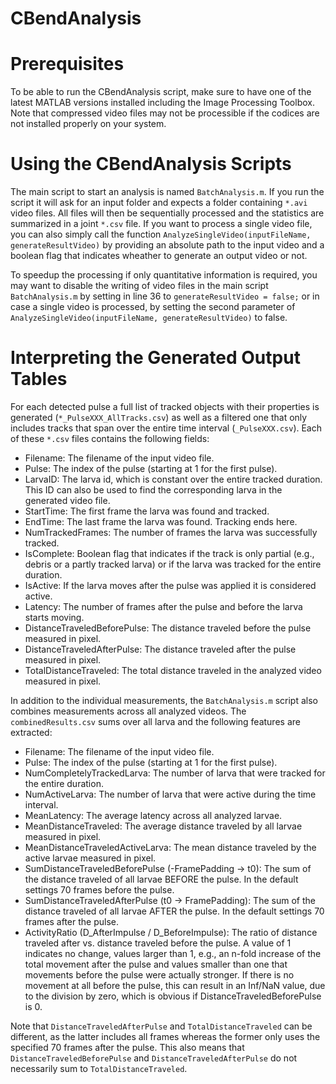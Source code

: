 # CBendAnalysis

# Prerequisites
To be able to run the CBendAnalysis script, make sure to have one of the latest MATLAB versions installed including the Image Processing Toolbox. Note that compressed video files may not be processible if the codices are not installed properly on your system.

# Using the CBendAnalysis Scripts
The main script to start an analysis is named `BatchAnalysis.m`. If you run the script it will ask for an input folder and expects a folder containing `*.avi` video files. All files will then be sequentially processed and the statistics are summarized in a joint `*.csv` file. If you want to process a single video file, you can also simply call the function `AnalyzeSingleVideo(inputFileName, generateResultVideo)` by providing an absolute path to the input video and a boolean flag that indicates wheather to generate an output video or not.

To speedup the processing if only quantitative information is required, you may want to disable the writing of video files in the main script `BatchAnalysis.m` by setting in line 36 to `generateResultVideo = false;` or in case a single video is processed, by setting the second parameter of `AnalyzeSingleVideo(inputFileName, generateResultVideo)` to false.

# Interpreting the Generated Output Tables

For each detected pulse a full list of tracked objects with their properties is generated (`*_PulseXXX_AllTracks.csv`) as well as a filtered one that only includes tracks that span over the entire time interval (`_PulseXXX.csv`). Each of these `*.csv` files contains the following fields:
- Filename: The filename of the input video file.
- Pulse: The index of the pulse (starting at 1 for the first pulse).
- LarvaID: The larva id, which is constant over the entire tracked duration. This ID can also be used to find the corresponding larva in the generated video file.	
- StartTime: The first frame the larva was found and tracked.
- EndTime: The last frame the larva was found. Tracking ends here.	
- NumTrackedFrames: The number of frames the larva was successfully tracked.
- IsComplete: Boolean flag that indicates if the track is only partial (e.g., debris or a partly tracked larva) or if the larva was tracked for the entire duration.
- IsActive: If the larva moves after the pulse was applied it is considered active.
- Latency: The number of frames after the pulse and before the larva starts moving.
- DistanceTraveledBeforePulse: The distance traveled before the pulse measured in pixel.
- DistanceTraveledAfterPulse: The distance traveled after the pulse measured in pixel.
- TotalDistanceTraveled: The total distance traveled in the analyzed video measured in pixel.

In addition to the individual measurements, the `BatchAnalysis.m` script also combines measurements across all analyzed videos. The `combinedResults.csv` sums over all larva and the following features are extracted:
- Filename: The filename of the input video file.
- Pulse: The index of the pulse (starting at 1 for the first pulse).
- NumCompletelyTrackedLarva: The number of larva that were tracked for the entire duration.
- NumActiveLarva: The number of larva that were active during the time interval.
- MeanLatency: The average latency across all analyzed larvae.
- MeanDistanceTraveled: The average distance traveled by all larvae measured in pixel.
- MeanDistanceTraveledActiveLarva: The mean distance traveled by the active larvae measured in pixel.
- SumDistanceTraveledBeforePulse (-FramePadding -> t0): The sum of the distance traveled of all larvae BEFORE the pulse. In the default settings 70 frames before the pulse.
- SumDistanceTraveledAfterPulse (t0 -> FramePadding): The sum of the distance traveled of all larvae AFTER the pulse. In the default settings 70 frames after the pulse.
- ActivityRatio (D_AfterImpulse / D_BeforeImpulse): The ratio of distance traveled after vs. distance traveled before the pulse. A value of 1 indicates no change, values larger than 1, e.g., an n-fold increase of the total movement after the pulse and values smaller than one that movements before the pulse were actually stronger. If there is no movement at all before the pulse, this can result in an Inf/NaN value, due to the division by zero, which is obvious if DistanceTraveledBeforePulse is 0.

 Note that `DistanceTraveledAfterPulse` and `TotalDistanceTraveled` can be different, as the latter includes all frames whereas the former only uses the specified 70 frames after the pulse. This also means that `DistanceTraveledBeforePulse` and `DistanceTraveledAfterPulse` do not necessarily sum to `TotalDistanceTraveled`.
